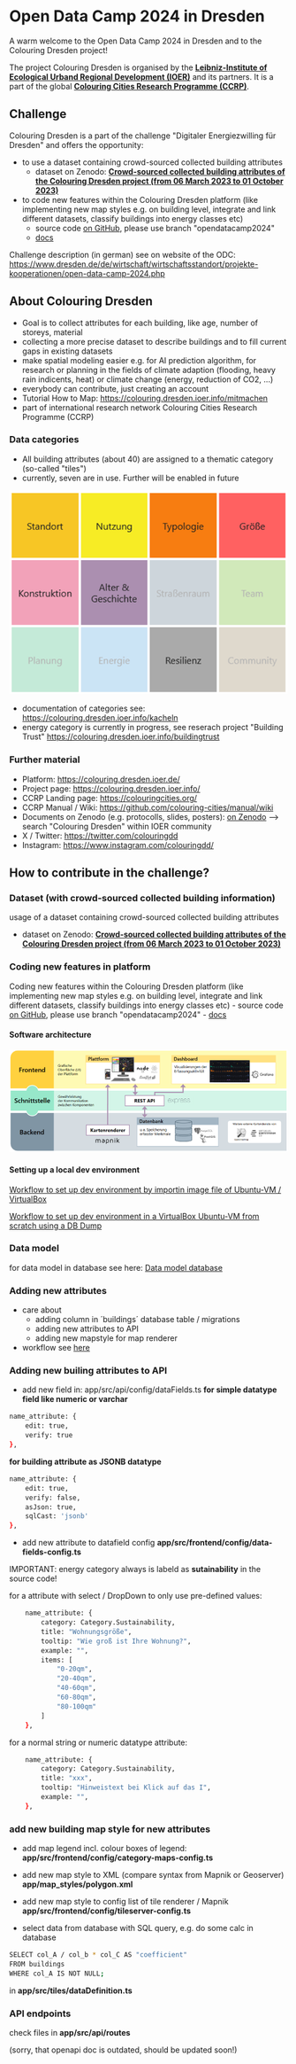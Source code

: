 # Open Data Camp 2024 in Dresden

A warm welcome to the Open Data Camp 2024 in Dresden and to the Colouring Dresden project!

The project Colouring Dresden is organised  by the [**Leibniz-Institute of Ecological Urband Regional Development (IOER)**](https://www.ioer.de/projekte/colouring-dresden) and its partners.
It is a part of the global [**Colouring Cities Research Programme (CCRP)**](https://colouringcities.org/).

## Challenge

Colouring Dresden is a part of the challenge "Digitaler Energiezwilling für Dresden" and offers the opportunity:
- to use a dataset containing crowd-sourced collected building attributes
  - dataset on Zenodo: [**Crowd-sourced collected building attributes of the Colouring Dresden project (from 06 March 2023 to 01 October 2023)**](https://zenodo.org/records/10653065)
- to code new features within the Colouring Dresden platform (like implementing new map styles e.g. on building level, integrate and link different datasets, classify buildings into energy classes etc)
    - source code [on GitHub](https://github.com/colouring-cities/colouring-dresden), please use branch "opendatacamp2024"
    - [docs](https://github.com/colouring-cities/colouring-dresden/tree/opendatacamp2024/docs/opendatacamp2024)


Challenge description (in german) see on website of the ODC: https://www.dresden.de/de/wirtschaft/wirtschaftsstandort/projekte-kooperationen/open-data-camp-2024.php


## About Colouring Dresden

- Goal is to collect attributes for each building, like age, number of storeys, material
- collecting a more precise dataset to describe buildings and to fill current gaps in existing datasets
- make spatial modeling easier e.g. for AI prediction algorithm, for research or planning in the fields of climate adaption (flooding, heavy rain indicents, heat) or climate change (energy, reduction of CO2, ...)
- everybody can contribute, just creating an account
- Tutorial How to Map: https://colouring.dresden.ioer.info/mitmachen
- part of international research network Colouring Cities Research Programme (CCRP)


### Data categories
- All building attributes (about 40) are assigned to a thematic category (so-called "tiles")
- currently, seven are in use. Further will be enabled in future

![categories of Colouring Dresden](images/categories.png)
- documentation of categories see: https://colouring.dresden.ioer.info/kacheln
- energy category is currently in progress, see reserach project "Building Trust" https://colouring.dresden.ioer.info/buildingtrust

### Further material
- Platform: https://colouring.dresden.ioer.de/
- Project page: https://colouring.dresden.ioer.info/
- CCRP Landing page: https://colouringcities.org/
- CCRP Manual / Wiki: https://github.com/colouring-cities/manual/wiki
- Documents on Zenodo (e.g. protocolls, slides, posters): [on Zenodo](https://zenodo.org/communities/ioer_dresden/search?page=1&size=20&q=&keywords=Colouring%20Dresden) --> search "Colouring Dresden" within IOER community
- X / Twitter: https://twitter.com/colouringdd
- Instagram: https://www.instagram.com/colouringdd/


## How to contribute in the challenge?
### Dataset (with crowd-sourced collected building information)
usage of a dataset containing crowd-sourced collected building attributes
  - dataset on Zenodo: [**Crowd-sourced collected building attributes of the Colouring Dresden project (from 06 March 2023 to 01 October 2023)**](https://zenodo.org/records/10653065)

### Coding new features in platform 
Coding new features within the Colouring Dresden platform (like implementing new map styles e.g. on building level, integrate and link different datasets, classify buildings into energy classes etc)
    - source code [on GitHub](https://github.com/colouring-cities/colouring-dresden), please use branch "opendatacamp2024"
    - [docs](https://github.com/colouring-cities/colouring-dresden/tree/opendatacamp2024/docs/opendatacamp2024)
#### Software architecture
![software architecture of Colouring Dresden](images/architecture.png)

#### Setting up a local dev environment

[Workflow to set up dev environment by importin image file of Ubuntu-VM / VirtualBox](setup_import_vm.md)

[Workflow to set up dev environment in a VirtualBox Ubuntu-VM from scratch using a DB Dump](setup_create_new_vm.md)



### Data model
for data model in database see here:
[Data model database](https://user-images.githubusercontent.com/899988/219654125-32fe21f8-4b3b-425c-868f-c507870cbe06.png) 

### Adding new attributes
- care about
  - adding column in ´buildings´ database table / migrations
  - adding new attributes to API 
  - adding new mapstyle for map renderer
- workflow see [here](https://github.com/colouring-cities/colouring-core/blob/master/docs/adding-new-fields.md)


### Adding new builing attributes to API
- add new field in: app/src/api/config/dataFields.ts
**for simple datatype field like numeric or varchar**
```bash
name_attribute: {
    edit: true,
    verify: true
},
```
**for building attribute as JSONB datatype**
```bash
name_attribute: {
    edit: true,
    verify: false,
    asJson: true,
    sqlCast: 'jsonb'
},
```
- add new attribute to datafield config
**app/src/frontend/config/data-fields-config.ts**

IMPORTANT: energy category always is labeld as **sutainability** in the source code!

for a attribute with select / DropDown to only use pre-defined values:
```bash
    name_attribute: {
        category: Category.Sustainability,
        title: "Wohnungsgröße",
        tooltip: "Wie groß ist Ihre Wohnung?",
        example: "",
        items: [
            "0-20qm",
            "20-40qm",
            "40-60qm",
            "60-80qm",
            "80-100qm"
        ]
    },
```
for a normal string or numeric datatype attribute:
```bash
    name_attribute: {
        category: Category.Sustainability,
        title: "xxx",
        tooltip: "Hinweistext bei Klick auf das I",
        example: "",
    },

```

### add new building map style for new attributes

- add map legend incl. colour boxes of legend:
**app/src/frontend/config/category-maps-config.ts**

- add new map style to XML (compare syntax from Mapnik or Geoserver)
**app/map_styles/polygon.xml**

- add new map style to config list of tile renderer / Mapnik
**app/src/frontend/config/tileserver-config.ts**

- select data from database with SQL query, e.g. do some calc in database 
```bash
SELECT col_A / col_b * col_C AS "coefficient" 
FROM buildings 
WHERE col_A IS NOT NULL;
```
in
**app/src/tiles/dataDefinition.ts**


### API endpoints
check files in **app/src/api/routes**

(sorry, that openapi doc is outdated, should be updated soon!)